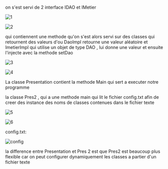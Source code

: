 on s'est servi de 2 interface IDAO et IMetier


![1](https://github.com/solitairex/Uni-JEE-Pratique1/assets/149163002/fde8f39c-59e8-4477-9f05-2c0f64b95398)



![2](https://github.com/solitairex/Uni-JEE-Pratique1/assets/149163002/1070800d-4933-4959-817c-d8e79d224058)


qui contiennent une methode qu'on s'est alors servi sur des classes qui retournent des valeurs d'ou DaoImpl retourne une valeur aléatoire et ImetierImpl qui  utilise un objet de type DAO , lui donne une valeur et ensuite l'injecte avec la methode setDao


![3](https://github.com/solitairex/Uni-JEE-Pratique1/assets/149163002/73ba4a9d-8f5d-4e21-9766-1f3048f3ee69)


![4](https://github.com/solitairex/Uni-JEE-Pratique1/assets/149163002/bda7be0c-d54c-4beb-80f6-36003565edf8)


La classe Presentation contient la methode Main qui sert a executer notre programme


la classe Pres2 , qui a une methode main qui lit le fichier config.txt afin de creer des instance des noms de classes contenues dans le fichier texte


![5](https://github.com/solitairex/Uni-JEE-Pratique1/assets/149163002/1f64626b-271c-403e-a6d3-e385ec118291)


![6](https://github.com/solitairex/Uni-JEE-Pratique1/assets/149163002/3bab2c3c-c05c-497a-8cdf-4df5f5c110c9)


config.txt:


![config](https://github.com/solitairex/Uni-JEE-Pratique1/assets/149163002/df1ea108-6f59-4f87-a635-89fec53ff1a6)


la difference entre Presentation et Pres 2 est que Pres2 est beaucoup plus flexible car on peut configurer dynamiquement  les classes a partier d'un fichier texte

